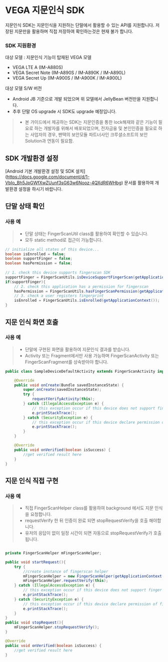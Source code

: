 VEGA 지문인식 SDK
==============

지문인식 SDK는 지문인식을 지원하는 단말에서 활용할 수 있는 API를 지원합니다.
저장된 지문만을 활용하며 직접 저장하여 확인하는것은 현재 불가 합니다.

### SDK 지원환경

대상 모델 : 지문인식 기능이 탑재된 VEGA 모델
* VEGA LTE A (IM-A880S)
* VEGA Secret Note (IM-A890S / IM-A890K / IM-A890L)
* VEGA Secret Up (IM-A900S / IM-A900K / IM-A900L)

대상 모델 S/W 버전
* Android JB 기준으로 개발 되었으며 위 모델에서 JellyBean 버전만을 지원합니다. 
* 추후 단말 OS upgrade 시 SDK도 upgrade 예정입니다.

> * 본 가이드에서 제공하는 SDK는 지문인증을 통한 lock해재와 같은 기능이 필요로 하는 개발자를 위해서 배포되었으며, 전자금융 및 본인인증을 필요로 하는 사업자의 경우, 팬택의 보안모듈 파트너사인 크루셜소프트의 보안Solution과 연동이 필요함.

SDK 개발환경 설정
------------
[Android 기본 개발환경 설정 및 SDK 설치] (https://docs.google.com/document/d/1-VbIo_Bh5JpGWfXwZUunf3sG63w6Nooz-4QXdR6WHbg) 문서를 활용하여 개발환경 설정을 하시기 바랍니다.


단말 상태 확인
-------------
    
### 사용 예

> * 단말 상태는 FingerScanUtil class를 활용하여 확인할 수 있습니다.
> * 모두 static method로 접근이 가능합니다.

```java
// initialize all states of this device...
boolean isEnrolled = false;
boolean supportFinger = false;
boolean hasPermission = false;
		
// 1. check this device supports fingerscan SDK
supportFinger = FingerScanUtils.isDeviceSupportFingerScan(getApplicationContext());
if(supportFinger){
	// 2. check this application has a permission for fingerscan 
	hasPermission = FingerScanUtils.hasFingerScanPermission(getApplicationContext());;
	// 3. check a user registers fingerprint
	isEnrolled = FingerScanUtils.isEnrolled(getApplicationContext());
}
```

지문 인식 화면 호출 
-------------

### 사용 예

> * 단말에 구현된 화면을 활용하여 지문인식 결과를 받습니다.
> * Activity 또는 Fragment에서만 사용 가능하며 FingerScanActivity 또는 FingerScanFragment를 상속받아야 합니다.


```java
public class SampleDeviceDefaultActivity extends FingerScanActivity implements OnVerifyListener{

	@Override
	public void onCreate(Bundle savedInstanceState) {
		super.onCreate(savedInstanceState);
		try {
			requestVerifyActivity(this);
		} catch (IllegalAccessException e) {
			// this exception occur if this device does not support finger scan
			e.printStackTrace();
		} catch (SecurityException e) {
			// this exception occur if this device declare permission of finger scan
			e.printStackTrace();
		}
	}

	@Override
	public void onVerified(boolean isSuccess) {
		//get verified result here
	}
}
```

지문 인식 직접 구현
-------------
    
### 사용 예

> * 직접 FingerScanHelper class를 활용하여 background 에서도 지문 인식을 요청합니다.
> * requestVerify 한 뒤 인증이 완료 되면 stopRequestVerify을 호출 해야합니다.
> * 유저의 응답이 없이 일정 시간이 되면 자동으로 stopRequestVerify가 호출됩니다.

```java

private FingerScanHelper mFingerScanHelper;

public void startRequest(){	
	try {
		//create instance of fingerscan helper
		mFingerScanHelper = new FingerScanHelper(getApplicationContext());			
		mFingerScanHelper.requestVerify(this);
	} catch (IllegalAccessException e) {
		// this exception occur if this device does not support finger scan			
		e.printStackTrace();
	} catch (SecurityException e) {
		// this exception occur if this device declare permission of finger scan			
		e.printStackTrace();
	}
}
public void stopRequest(){
	mFingerScanHelper.stopRequestVerify();
}

@Override
public void onVerified(boolean isSuccess) {	
	//get verified result here
}
```

